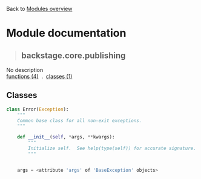 Back to [Modules overview](https://github.com/pyrustic/backstage/blob/master/docs/modules/README.md)
  
# Module documentation
>## backstage.core.publishing
No description
<br>
[functions (4)](https://github.com/pyrustic/backstage/blob/master/docs/modules/content/backstage.core.publishing/functions.md) &nbsp;.&nbsp; [classes (1)](https://github.com/pyrustic/backstage/blob/master/docs/modules/content/backstage.core.publishing/classes.md)


## Classes
```python
class Error(Exception):
    """
    Common base class for all non-exit exceptions.
    """

    def __init__(self, *args, **kwargs):
        """
        Initialize self.  See help(type(self)) for accurate signature.
        """


    args = <attribute 'args' of 'BaseException' objects>
    
```

